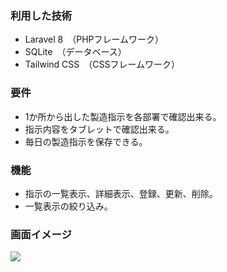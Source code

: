 ### 利用した技術
- Laravel 8　（PHPフレームワーク）
- SQLite　（データベース）
- Tailwind CSS　（CSSフレームワーク）

### 要件
- 1か所から出した製造指示を各部署で確認出来る。
- 指示内容をタブレットで確認出来る。
- 毎日の製造指示を保存できる。

### 機能
- 指示の一覧表示、詳細表示、登録、更新、削除。
- 一覧表示の絞り込み。

### 画面イメージ
![](https://user-images.githubusercontent.com/46856574/145411077-974c2bdd-8365-4eec-bbe7-476705e3f768.png)
